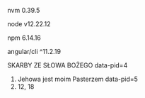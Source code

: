 nvm 0.39.5

node v12.22.12

npm 6.14.16

angular/cli ^11.2.19



SKARBY ZE SŁOWA BOŻEGO data-pid=4
1. Jehowa jest moim Pasterzem data-pid=5
2. 12, 18
